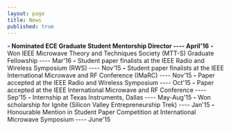 ```yaml
---
layout: page
title: News
published: true
---
```


**- Nominated ECE Graduate Student Mentorship Director ----  April'16**
**-** Won IEEE Microwave Theory and Techniques Society (MTT-S) Graduate Fellowship ---- Mar'16
**-** Student paper finalists at the IEEE Radio and Wireless Symposium (RWS) ---- Nov'15
**-** Student paper finalists at the IEEE International Microwave and RF Conference (IMaRC) ---- Nov'15
**-** Paper accepted at the IEEE Radio and Wireless Symposium  ---- Oct'15
**-** Paper accepted at the IEEE International Microwave and RF Conference ---- Sep'15
**-** Internship at Texas Instruments, Dallas  ---- May-Aug'15
**-** Won scholarship for Ignite (Silicon Valley Entrepreneurship Trek) ---- Jan'15
**-** Honourable Mention in Student Paper Competition at International Microwave Symposium ---- June'15

